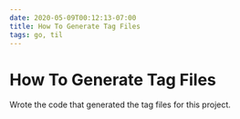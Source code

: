 ```yaml
---
date: 2020-05-09T00:12:13-07:00
title: How To Generate Tag Files
tags: go, til
---
```


# How To Generate Tag Files

Wrote the code that generated the tag files for this project.

